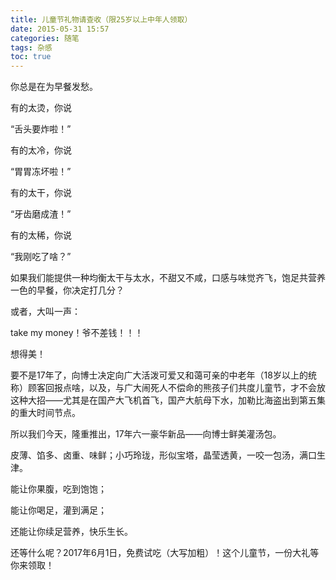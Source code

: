 ```yaml
---
title: 儿童节礼物请查收（限25岁以上中年人领取）
date: 2015-05-31 15:57
categories: 随笔
tags: 杂感
toc: true
---
```

你总是在为早餐发愁。

有的太烫，你说

“舌头要炸啦！”

有的太冷，你说

“胃胃冻坏啦！”

有的太干，你说

“牙齿磨成渣！”

有的太稀，你说

“我刚吃了啥？”

如果我们能提供一种均衡太干与太水，不甜又不咸，口感与味觉齐飞，饱足共营养一色的早餐，你决定打几分？

或者，大叫一声：

take my money！爷不差钱！！！

想得美！

要不是17年了，向博士决定向广大活泼可爱又和蔼可亲的中老年（18岁以上的统称）顾客回报点啥，以及，与广大闹死人不偿命的熊孩子们共度儿童节，才不会放这种大招——尤其是在国产大飞机首飞，国产大航母下水，加勒比海盗出到第五集的重大时间节点。

所以我们今天，隆重推出，17年六一豪华新品——向博士鲜美灌汤包。

皮薄、馅多、卤重、味鲜；小巧玲珑，形似宝塔，晶莹透黄，一咬一包汤，满口生津。

能让你果腹，吃到饱饱；

能让你喝足，灌到满足；

还能让你续足营养，快乐生长。

还等什么呢？2017年6月1日，免费试吃（大写加粗）！这个儿童节，一份大礼等你来领取！
